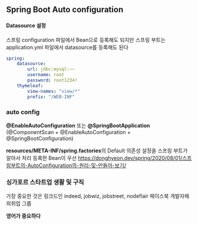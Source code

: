 ## Spring Boot Auto configuration
#### Datasource 설정
스프링 configuration 파일에서 Bean으로 등록해도 되지만
스프링 부트는 application.yml 파일에서 datasource를 등록해도 된다
```yml
spring:
	datasource:
		url: jdbc:mysql:~~
		username: root
		password: root1234!
	thymeleaf:
		view-names: "view/*"
		prefix: "/WEB-INF"
```
### auto config
**@EnableAutoConfiguration** 또는
**@SpringBootApplication**
(@ComponentScan + @EnableAutoConfiguration + @SpringBootConfiguration)

**resources/META-INF/spring.factories**의 Default 의존성 설정을 스프링 부트가 알아서 처리
등록한 Bean이 우선
https://donghyeon.dev/spring/2020/08/01/스프링부트의-AutoConfiguration의-원리-및-만들어-보기/

### 싱가포르 스타트업 생활 및 구직
가장 중요한 것은 링크드인
indeed, jobwiz, jobstreet, nodeflair
페이스북 개발자해외취업 그룹

**영어가 중요하다**